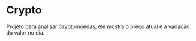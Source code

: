 # Crypto
Projeto para analisar Cryptomoedas, ele mostra o preço atual e a variação do valor no dia.
